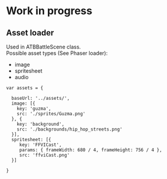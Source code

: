 # Work in progress

## Asset loader
Used in ATBBattleScene class. <br>
Possible asset types (See Phaser loader):
- image
- spritesheet
- audio

``` 
var assets = {

  baseUrl: '../assets/',
  image: [{
    key: 'guzma',
    src: './sprites/Guzma.png'
  }, {
    key: 'background',
    src: './backgrounds/hip_hop_streets.png'
  }],
  spritesheet: [{
     key: 'FFVICast', 
     params: { frameWidth: 680 / 4, frameHeight: 756 / 4 }, 
     src: 'ffviCast.png'
  }]

} 
```
